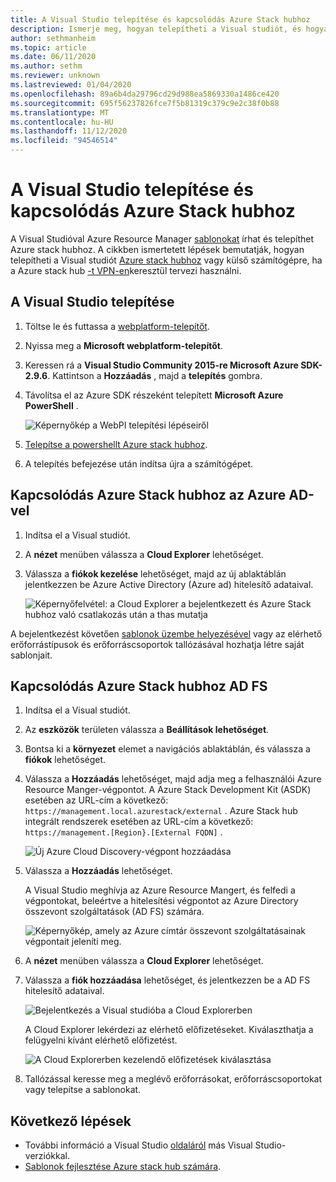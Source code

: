 ```yaml
---
title: A Visual Studio telepítése és kapcsolódás Azure Stack hubhoz
description: Ismerje meg, hogyan telepítheti a Visual studiót, és hogyan csatlakozhat Azure Stack hubhoz.
author: sethmanheim
ms.topic: article
ms.date: 06/11/2020
ms.author: sethm
ms.reviewer: unknown
ms.lastreviewed: 01/04/2020
ms.openlocfilehash: 89a6b4da29796cd29d988ea5869330a1486ce420
ms.sourcegitcommit: 695f56237826fce7f5b81319c379c9e2c38f0b88
ms.translationtype: MT
ms.contentlocale: hu-HU
ms.lasthandoff: 11/12/2020
ms.locfileid: "94546514"
---
```

# <a name="install-visual-studio-and-connect-to-azure-stack-hub"></a>A Visual Studio telepítése és kapcsolódás Azure Stack hubhoz

A Visual Studióval Azure Resource Manager [sablonokat](azure-stack-arm-templates.md) írhat és telepíthet Azure stack hubhoz. A cikkben ismertetett lépések bemutatják, hogyan telepítheti a Visual studiót [Azure stack hubhoz](../asdk/asdk-connect.md#connect-to-azure-stack-using-rdp) vagy külső számítógépre, ha a Azure stack hub [-t VPN-en](../asdk/asdk-connect.md#connect-to-azure-stack-using-vpn)keresztül tervezi használni.

## <a name="install-visual-studio"></a>A Visual Studio telepítése

1. Töltse le és futtassa a [webplatform-telepítőt](https://www.microsoft.com/web/downloads/platform.aspx).  

2. Nyissa meg a **Microsoft webplatform-telepítőt**.

3. Keressen rá a **Visual Studio Community 2015-re Microsoft Azure SDK-2.9.6**. Kattintson a **Hozzáadás** , majd a **telepítés** gombra.

4. Távolítsa el az Azure SDK részeként telepített **Microsoft Azure PowerShell** .

    ![Képernyőkép a WebPI telepítési lépéseiről](./media/azure-stack-install-visual-studio/image1.png)

5. [Telepítse a powershellt Azure stack hubhoz](../operator/powershell-install-az-module.md).

6. A telepítés befejezése után indítsa újra a számítógépet.

## <a name="connect-to-azure-stack-hub-with-azure-ad"></a>Kapcsolódás Azure Stack hubhoz az Azure AD-vel

1. Indítsa el a Visual studiót.

2. A **nézet** menüben válassza a **Cloud Explorer** lehetőséget.

3. Válassza a **fiókok kezelése** lehetőséget, majd az új ablaktáblán jelentkezzen be Azure Active Directory (Azure ad) hitelesítő adataival.  

    ![Képernyőfelvétel: a Cloud Explorer a bejelentkezett és Azure Stack hubhoz való csatlakozás után a thas mutatja](./media/azure-stack-install-visual-studio/image2.png)

A bejelentkezést követően [sablonok üzembe helyezésével](azure-stack-deploy-template-visual-studio.md) vagy az elérhető erőforrástípusok és erőforráscsoportok tallózásával hozhatja létre saját sablonjait.  

## <a name="connect-to-azure-stack-hub-with-ad-fs"></a>Kapcsolódás Azure Stack hubhoz AD FS

1. Indítsa el a Visual studiót.

2. Az **eszközök** területen válassza a **Beállítások lehetőséget**.

3. Bontsa ki a **környezet** elemet a navigációs ablaktáblán, és válassza a **fiókok** lehetőséget.

4. Válassza a **Hozzáadás** lehetőséget, majd adja meg a felhasználói Azure Resource Manger-végpontot. A Azure Stack Development Kit (ASDK) esetében az URL-cím a következő: `https://management.local.azurestack/external` .  Azure Stack hub integrált rendszerek esetében az URL-cím a következő: `https://management.[Region}.[External FQDN]` .

    ![Új Azure Cloud Discovery-végpont hozzáadása](./media/azure-stack-install-visual-studio/image5.png)

5. Válassza a **Hozzáadás** lehetőséget.  

    A Visual Studio meghívja az Azure Resource Mangert, és felfedi a végpontokat, beleértve a hitelesítési végpontot az Azure Directory összevont szolgáltatások (AD FS) számára.

    ![Képernyőkép, amely az Azure címtár összevont szolgáltatásainak végpontait jeleníti meg.](./media/azure-stack-install-visual-studio/image6.png)

6. A **nézet** menüben válassza a **Cloud Explorer** lehetőséget.

7. Válassza a **fiók hozzáadása** lehetőséget, és jelentkezzen be a AD FS hitelesítő adataival.  

    ![Bejelentkezés a Visual studióba a Cloud Explorerben](./media/azure-stack-install-visual-studio/image7.png)

    A Cloud Explorer lekérdezi az elérhető előfizetéseket. Kiválaszthatja a felügyelni kívánt elérhető előfizetést.

    ![A Cloud Explorerben kezelendő előfizetések kiválasztása](./media/azure-stack-install-visual-studio/image8.png)

8. Tallózással keresse meg a meglévő erőforrásokat, erőforráscsoportokat vagy telepítse a sablonokat.

## <a name="next-steps"></a>Következő lépések

- További információ a Visual Studio [oldaláról](/visualstudio/install/install-visual-studio-versions-side-by-side) más Visual Studio-verziókkal.
- [Sablonok fejlesztése Azure stack hub számára](azure-stack-develop-templates.md).

